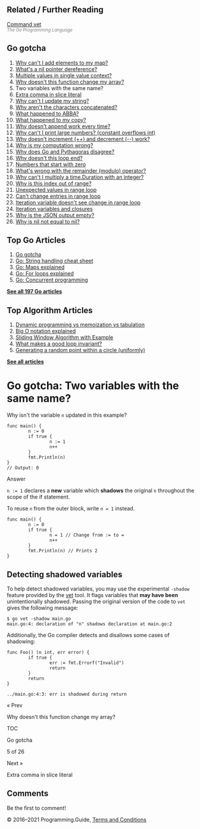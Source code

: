 ## Related / Further Reading

[Command vet](https://golang.org/cmd/vet/)  
<span style="color: grey; font-style: italic; font-size: smaller">The Go Programming Language</span>

## Go gotcha

1.  [Why can't I add elements to my map?](gotcha-assignment-entry-nil-map.html)
2.  [What's a nil pointer dereference?](gotcha-nil-pointer-dereference.html)
3.  [Multiple values in single value context?](gotcha-multiple-value-sinlge-value-context.html)
4.  [Why doesn't this function change my array?](gotcha-function-doesnt-change-array.html)
5.  Two variables with the same name?
6.  [Extra comma in slice literal](gotcha-missing-comma-slice-array-map-literal.html)
7.  [Why can't I update my string?](gotcha-strings-are-immutable.html)
8.  [Why aren't the characters concatenated?](gotcha-concatenate-rune-string.html)
9.  [What happened to ABBA?](gotcha-trim-string.html)
10. [What happened to my copy?](gotcha-copy-missing.html)
11. [Why doesn't append work every time?](gotcha-append.html)
12. [Why can't I print large numbers? (constant overflows int)](gotcha-constant-overflows-int.html)
13. [Why doesn't increment (++) and decrement (--) work?](gotcha-increment-decrement-statement.html)
14. [Why is my computation wrong?](gotcha-operator-precedence.html)
15. [Why does Go and Pythagoras disagree?](gotcha-bitwise-operators.html)
16. [Why doesn't this loop end?](gotcha-integer-overflow-wrap-around.html)
17. [Numbers that start with zero](gotcha-octal-decimal-hexadecimal-literal.html)
18. [What's wrong with the remainder (modulo) operator?](gotcha-remainder-modulo-operator.html)
19. [Why can't I multiply a time.Duration with an integer?](gotcha-multiply-duration-integer.html)
20. [Why is this index out of range?](gotcha-index-out-of-range.html)
21. [Unexpected values in range loop](gotcha-unexpected-values-range.html)
22. [Can't change entries in range loop](gotcha-change-value-range.html)
23. [Iteration variable doesn't see change in range loop](gotcha-range-copy-array.html)
24. [Iteration variables and closures](gotcha-data-race-closure.html)
25. [Why is the JSON output empty?](gotcha-json-marshal-empty.html)
26. [Why is nil not equal to nil?](gotcha-why-nil-error-not-equal-nil.html)

## Top Go Articles

1.  [Go gotcha](go-gotcha.html)
2.  [Go: String handling cheat sheet](string-functions-reference-cheat-sheet.html)
3.  [Go: Maps explained](maps-explained.html)
4.  [Go: For loops explained](for-loop.html)
5.  [Go: Concurrent programming](go-concurrency-tutorial.html)

[**See all 197 Go articles**](index.html)

## Top Algorithm Articles

1.  [Dynamic programming vs memoization vs tabulation](../dynamic-programming-vs-memoization-vs-tabulation.html)
2.  [Big O notation explained](../big-o-notation-explained.html)
3.  [Sliding Window Algorithm with Example](../sliding-window-example.html)
4.  [What makes a good loop invariant?](../what-makes-a-good-loop-invariant.html)
5.  [Generating a random point within a circle (uniformly)](../random-point-within-circle.html)

[**See all articles**](../index.html)

# Go gotcha: Two variables with the same name?

Why isn't the variable `n` updated in this example?

    func main() {
            n := 0
            if true {
                    n := 1
                    n++
            }
            fmt.Println(n)
    }
    // Output: 0

Answer

`n := 1` declares a **new** variable which **shadows** the original `n` throughout the scope of the if statement.

To reuse `n` from the outer block, write `n = 1` instead.

    func main() {
            n := 0
            if true {
                    n = 1 // Change from := to =
                    n++
            }
            fmt.Println(n) // Prints 2
    }

## Detecting shadowed variables

To help detect shadowed variables, you may use the experimental `-shadow` feature provided by the [vet](https://golang.org/cmd/vet/) tool. It flags variables that **may have been** unintentionally shadowed. Passing the original version of the code to `vet` gives the following message:

    $ go vet -shadow main.go
    main.go:4: declaration of "n" shadows declaration at main.go:2

Additionally, the Go compiler detects and disallows some cases of shadowing:

    func Foo() (n int, err error) {
            if true {
                    err := fmt.Errorf("Invalid")
                    return
            }
            return
    }

    ../main.go:4:3: err is shadowed during return

<a href="gotcha-function-doesnt-change-array.html" class="prev"></a>

« Prev

Why doesn't this function change my array?

[](go-gotcha.html#toc)

TOC

Go gotcha

5 of 26

<a href="gotcha-missing-comma-slice-array-map-literal.html" class="next"></a>

Next »

Extra comma in slice literal

## Comments

Be the first to comment!

© 2016–2021 Programming.Guide, [Terms and Conditions](../terms-and-conditions.html)
